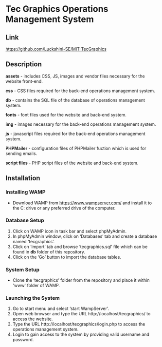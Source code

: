 # Tec Graphics Operations Management System


## Link
https://github.com/Luckshini-SE/MIT-TecGraphics


## Description
**assets** - includes CSS, JS, images and vendor files necessary for the website front-end.

**css** - CSS files required for the back-end operations management system.

**db** - contains the SQL file of the database of operations management system.

**fonts** - font files used for the website and back-end system.

**img** - images necessary for the back-end operations management system.

**js** - javascript files required for the back-end operations management system.

**PHPMailer** - configuration files of PHPMailer fuction which is used for sending emails.

**script files** - PHP script files of the website and back-end system.


## Installation

### Installing WAMP
* Download WAMP from https://www.wampserver.com/ and install it to the C: drive or any preferred drive of the computer.

### Database Setup
1. Click on WAMP icon in task bar and select phpMyAdmin.
2. In phpMyAdmin window, click on ‘Databases’ tab and create a database named ‘tecgraphics’.
3. Click on ‘Import’ tab and browse ‘tecgraphics.sql’ file which can be found in **db** folder of this repository.
4. Click on the ‘Go’ button to import the database tables.

### System Setup
* Clone the ‘tecgraphics’ folder from the repository and place it within 'www' folder of WAMP.

### Launching the System
1. Go to start menu and select ‘start WampServer’.
2. Open web browser and type the URL http://localhost/tecgraphics/ to access the website.
3. Type the URL http://localhost/tecgraphics/login.php to access the operations management system.
4. Login to gain access to the system by providing valid username and password.
